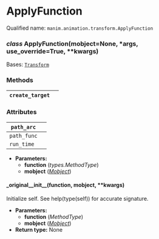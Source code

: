 # ApplyFunction

Qualified name: `manim.animation.transform.ApplyFunction`

### *class* ApplyFunction(mobject=None, \*args, use_override=True, \*\*kwargs)

Bases: [`Transform`](manim.animation.transform.Transform.md#manim.animation.transform.Transform)

### Methods

| `create_target`   |    |
|-------------------|----|

### Attributes

| `path_arc`   |    |
|--------------|----|
| `path_func`  |    |
| `run_time`   |    |
* **Parameters:**
  * **function** (*types.MethodType*)
  * **mobject** ([*Mobject*](manim.mobject.mobject.Mobject.md#manim.mobject.mobject.Mobject))

#### \_original_\_init_\_(function, mobject, \*\*kwargs)

Initialize self.  See help(type(self)) for accurate signature.

* **Parameters:**
  * **function** (*MethodType*)
  * **mobject** ([*Mobject*](manim.mobject.mobject.Mobject.md#manim.mobject.mobject.Mobject))
* **Return type:**
  None
